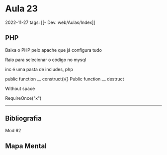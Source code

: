 # Aula 23
2022-11-27
tags:  [[- Dev. web/Aulas/Index]]

## PHP 

Baixa o PHP pelo apache que já configura tudo

Raio para selecionar o código no mysql 

inc é uma pasta de includes, php


public function __ construct(){}
Public function __ destruct

Without space 

RequireOnce("x")

-----------------------------------------------
## Bibliografia

Mod 62

## Mapa Mental
